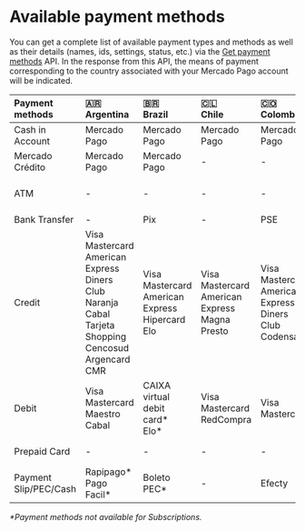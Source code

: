 # Available payment methods

You can get a complete list of available payment types and methods as well as their details (names, ids, settings, status, etc.) via the [Get payment methods](/developers/en/reference/payment_methods/_payment_methods/get) API. In the response from this API, the means of payment corresponding to the country associated with your Mercado Pago account will be indicated.

| Payment methods | 🇦🇷 <br> Argentina | 🇧🇷 <br> Brazil | 🇨🇱 <br>  Chile | 🇨🇴 <br>  Colombia | 🇲🇽 <br> Mexico | 🇵🇪 <br> Peru | 🇺🇾 <br> Uruguay |
| :--- | :--- | :--- | :--- | :--- | :--- | :--- | :--- |
| Cash in Account | Mercado Pago | Mercado Pago | Mercado Pago | Mercado Pago | Mercado Pago | Mercado Pago | Mercado Pago |
| Mercado Crédito | Mercado Pago | Mercado Pago | - | - | Mercado Pago | - | - |
| ATM | - | - | - | - | Bancomer <br> Citibanamex <br> Santander | PagoEfectivo | - |
| Bank Transfer | - | Pix | - | PSE | CLABE | - | - |
| Credit | Visa <br> Mastercard <br> American Express <br> Diners Club <br> Naranja <br> Cabal <br> Tarjeta Shopping <br> Cencosud <br> Argencard <br> CMR | Visa <br> Mastercard <br> American Express <br> Hipercard <br> Elo | Visa <br> Mastercard <br> American Express <br> Magna <br> Presto | Visa <br> Mastercard <br> American Express <br> Diners Club <br> Codensa | Visa <br> Mastercard <br> American Express | Visa <br> Diners Club <br> Mastercard <br> American Express | Visa <br> Mastercard <br> Oca <br> American Express <br> Creditel <br> Líder |
| Debit | Visa <br> Mastercard <br> Maestro <br> Cabal | CAIXA virtual debit card* <br> Elo* | Visa <br> Mastercard <br> RedCompra | Visa <br> Mastercard | Visa <br> Mastercard | Visa <br> Mastercard | Visa |
| Prepaid Card | - | - | - | - | Mercado Pago | - | - |
| Payment Slip/PEC/Cash | Rapipago* <br> Pago Facil* | Boleto <br> PEC* | - | Efecty | Oxxo <br> PayCash | - | Abitab <br> Red Pagos |

_*Payment methods not available for Subscriptions._